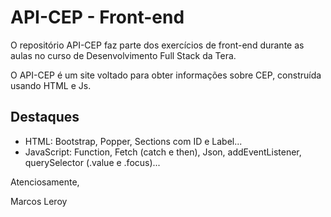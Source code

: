 # API-CEP - Front-end

O repositório API-CEP faz parte dos exercícios de front-end durante as aulas no curso de Desenvolvimento Full Stack da Tera.

O API-CEP é um site voltado para obter informações sobre CEP, construída usando HTML e Js.

## Destaques

- HTML: Bootstrap, Popper, Sections com ID e Label...
- JavaScript: Function, Fetch (catch e then), Json, addEventListener, querySelector (.value e .focus)...

Atenciosamente,

Marcos Leroy
